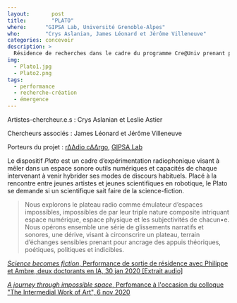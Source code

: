 ```yaml
---
layout:		  post
title:  	  "PLATO"
where:      "GIPSA Lab, Université Grenoble-Alpes"
who:        "Crys Aslanian, James Léonard et Jérôme Villeneuve"
categories: concevoir
description: >
  Résidence de recherches dans le cadre du programme Cre@Univ prenant pour champs d'investigation le plateau de radio comme plateau de jeux. Le projet est porté par r∆∆dio c∆∆rgo et le GIPSA Lab.
img:
  - Plato1.jpg
  - Plato2.png
tags:
  - performance
  - recherche-création
  - émergence
---
```


Artistes-chercheur.e.s : Crys Aslanian et Leslie Astier

Chercheurs associés : James Léonard et Jérôme Villeneuve

Porteurs du projet : [r∆∆dio c∆∆rgo](https://www.raadiocaargo.com/), [GIPSA Lab](http://www.gipsa-lab.fr/)

Le dispositif *Plato* est un cadre d’expérimentation radiophonique visant à mêler dans un espace sonore outils numériques et capacités de chaque intervenant à venir hybrider ses modes de discours habituels. Placé à la rencontre entre jeunes artistes et jeunes scientifiques en robotique, le Plato se demande si un scientifique sait faire de la science-fiction. 

> Nous explorons le plateau radio comme émulateur d’espaces impossibles, impossibles de par leur triple nature composite intriquant espace numérique, espace physique et les subjectivités de chacun•e. Nous opérons ensemble une série de glissements narratifs et sonores, une dérive, visant à circonscrire un plateau, terrain d’échanges sensibles prenant pour ancrage des appuis théoriques, poétiques, politiques et indicibles. 

[*Science becomes fiction*, Performance de sortie de résidence avec Philippe et Ambre, deux doctorants en IA, 30 jan 2020 [Extrait audio]](https://archive.org/details/plto04extrait)

[*A journey through impossible space*, Perfomance à l'occasion du colloque "The Intermedial Work of Art", 6 nov 2020](https://archive.org/details/plato-a-journey-through-impossible-spaces)

